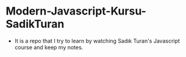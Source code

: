 # Modern-Javascript-Kursu-SadikTuran

- It is a repo that I try to learn by watching Sadık Turan's Javascript course and keep my notes.
